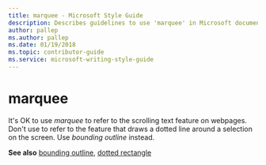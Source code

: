 ```yaml
---
title: marquee - Microsoft Style Guide
description: Describes guidelines to use 'marquee' in Microsoft documents and provides alternate examples.
author: pallep
ms.author: pallep
ms.date: 01/19/2018
ms.topic: contributor-guide
ms.service: microsoft-writing-style-guide
---
```


# marquee

It's OK to use *marquee*
to refer to the scrolling text feature on webpages. Don't use to refer
to the feature that draws a dotted line around a selection on the
screen. Use *bounding outline* instead.

**See also** [bounding outline](~/a-z-word-list-term-collections/b/bounding-outline.md), [dotted rectangle](~/a-z-word-list-term-collections/d/dotted-rectangle.md)
